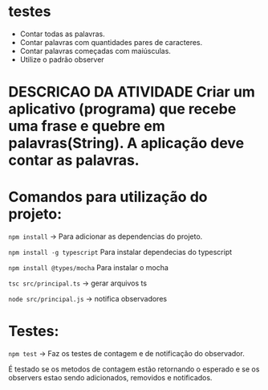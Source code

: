 # testes

- Contar todas as palavras.
- Contar palavras com quantidades pares de caracteres.
- Contar palavras começadas com maiúsculas.
- Utilize o padrão observer

# DESCRICAO DA ATIVIDADE Criar  um aplicativo (programa) que recebe uma frase e quebre em palavras(String). A aplicação deve contar as palavras.

# Comandos para utilização do projeto:

```npm install``` -> Para adicionar as dependencias do projeto.

```npm install -g typescript``` Para instalar dependecias do typescript

``` npm install @types/mocha ``` Para instalar o mocha


```tsc src/principal.ts``` -> gerar arquivos ts

```node src/principal.js``` -> notifica observadores

# Testes:

```npm test``` -> Faz os testes de contagem e de notificação do observador.

É testado se os metodos de contagem estão retornando o esperado e se os observers estao sendo adicionados, removidos e notificados.